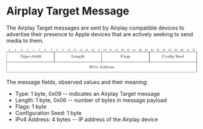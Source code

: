 <h1>Airplay Target Message</h1>

<p> 
The Airplay Target messages are sent by Airplay compatible devices to advertise
their presence to Apple devices that are actively seeking to send media to them.
</p>


<div align="center">
<img src="/figs/airplay_target_format.png">
</div>

<p>The message fields, observed values and their meaning:</p>

<ul>
<li>
Type: 1 byte, 0x09 -- indicates an Airplay Target message
</li>
<li>
Length: 1 byte, 0x06 -- number of bytes in message payload
</li>
<li>
Flags: 1 byte 
</li>
<li>
Configuration Seed: 1 byte
</li>
<li>
IPv4 Address: 4 bytes -- IP address of the Airplay device
</li>
</ul>
